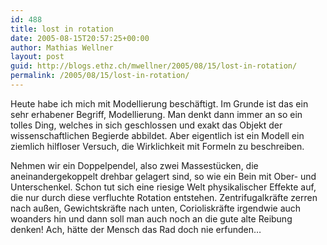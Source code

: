 ```yaml
---
id: 488
title: lost in rotation
date: 2005-08-15T20:57:25+00:00
author: Mathias Wellner
layout: post
guid: http://blogs.ethz.ch/mwellner/2005/08/15/lost-in-rotation/
permalink: /2005/08/15/lost-in-rotation/
---
```

Heute habe ich mich mit Modellierung beschäftigt. Im Grunde ist das ein sehr erhabener Begriff, Modellierung. Man denkt dann immer an so ein tolles Ding, welches in sich geschlossen und exakt das Objekt der wissenschaftlichen Begierde abbildet. Aber eigentlich ist ein Modell ein ziemlich hilfloser Versuch, die Wirklichkeit mit Formeln zu beschreiben. 

Nehmen wir ein Doppelpendel, also zwei Massestücken, die aneinandergekoppelt drehbar gelagert sind, so wie ein Bein mit Ober- und Unterschenkel. Schon tut sich eine riesige Welt physikalischer Effekte auf, die nur durch diese verfluchte Rotation entstehen. Zentrifugalkräfte zerren nach außen, Gewichtskräfte nach unten, Corioliskräfte irgendwie auch woanders hin und dann soll man auch noch an die gute alte Reibung denken! Ach, hätte der Mensch das Rad doch nie erfunden&#8230;